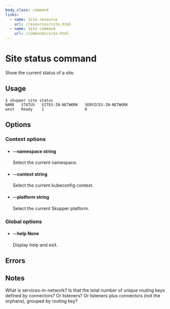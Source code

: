 ```yaml
---
body_class: command
links:
  - name: Site resource
    url: /resources/site.html
  - name: Site command
    url: /commands/site.html
---
```


# Site status command

<section>

Show the current status of a site.

</section>

<section>

## Usage

~~~ shell
$ skupper site status
NAME   STATUS   SITES-IN-NETWORK   SERVICES-IN-NETWORK
west   Ready    1                  0
~~~

</section>

<section>

## Options

### Context options

- <h4 id="namespace">--namespace <span class="option-info">string</span></h4>

  Select the current namespace.

- <h4 id="context">--context <span class="option-info">string</span></h4>

  Select the current kubeconfig context.

- <h4 id="platform">--platform <span class="option-info">string</span></h4>

  Select the current Skupper platform.

### Global options

- <h4 id="help">--help <span class="option-info">None</span></h4>

  Display help and exit.

</section>

<section>

## Errors

</section>

<section class="notes">

## Notes

What is services-in-network?  Is that the total number of
unique routing keys defined by connectors?  Or listeners?
Or listeners plus connectors (not the orphans), grouped by
routing key?

</section>
